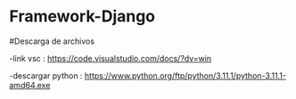 # Framework-Django

#Descarga de archivos 

-link vsc : https://code.visualstudio.com/docs/?dv=win

-descargar python : https://www.python.org/ftp/python/3.11.1/python-3.11.1-amd64.exe

